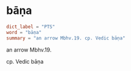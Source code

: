 # bāṇa

``` toml
dict_label = "PTS"
word = "bāṇa"
summary = "an arrow Mbhv.19. cp. Vedic bāṇa"
```

an arrow Mbhv.19.

cp. Vedic bāṇa

